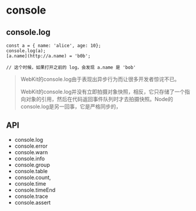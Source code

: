 # console

## console.log

```text
const a = { name: 'alice', age: 10};
console.log(a);
[a.name](http://a.name) = 'b0b';

// 这个时候，如果打开之前的 log，会发现 a.name 是 'bob'
```

> WebKit的console.log由于表现出异步行为而让很多开发者惊诧不已。
>
> WebKit的console.log并没有立即拍摄对象快照，相反，它只存储了一个指向对象的引用，然后在代码返回事件队列时才去拍摄快照。Node的console.log是另一回事，它是严格同步的，

## API

* console.log
* console.error
* console.warn
* console.info
* console.group
* console.table
* console.count,
* console.time
* console.timeEnd
* console.trace
* console.assert

